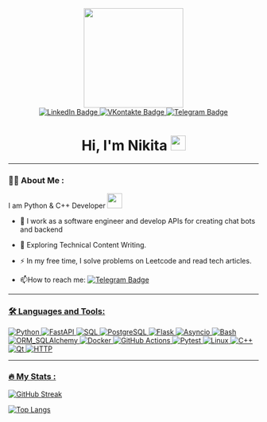 <div id="header" align="center">
  <img src="https://i.giphy.com/media/v1.Y2lkPTc5MGI3NjExY2Z3amZsanVudjk0aDA0ZHkxb2s5OXVxN25kNzQ1d2FmN2pqcW1kdSZlcD12MV9pbnRlcm5hbF9naWZfYnlfaWQmY3Q9cw/ZqOGQO6ZMSqUYDHj0T/giphy.gif" width="200"/>
</div>

<div id="badges" align="center">
  <a href="your-linkedin-URL">
    <img src="https://img.shields.io/badge/LinkedIn-blue?style=for-the-badge&logo=linkedin&logoColor=white" alt="LinkedIn Badge"/>
  </a>
  <a href="https://vk.com/nik_mozg">
    <img src="https://img.shields.io/badge/VKontakte-blue?style=for-the-badge&logo=VKontakte&logoColor=white" alt="VKontakte Badge"/>
  </a>
  <a href="https://t.me/Nik_mozg">
    <img src="https://img.shields.io/badge/Telegram-blue?style=for-the-badge&logo=telegram &logoColor=white" alt="Telegram Badge"/>
  </a>

</div>
<div id="badges" align="center">
<img src="https://komarev.com/ghpvc/?username=nik-mozg&style=flat-square&color=blue" alt=""/>
</div>

<h1 align="center">
  Hi, I'm Nikita
  <img src="https://media.giphy.com/media/hvRJCLFzcasrR4ia7z/giphy.gif" width="30px"/>
</h1>

---

### :man_technologist: About Me :

I am Python & C++ Developer <img src="https://media.giphy.com/media/WUlplcMpOCEmTGBtBW/giphy.gif" width="30">

- :telescope: I work as a software engineer and develop APIs for creating chat bots and backend

- :seedling: Exploring Technical Content Writing.

- :zap: In my free time, I solve problems on Leetcode and read tech articles.

- :mailbox:How to reach me: <a href="https://t.me/Nik_mozg">
  <img src="https://img.shields.io/badge/Telegram-blue?style=for-the-badge&logo=telegram &logoColor=white" alt="Telegram Badge"/>

---

### :hammer_and_wrench: Languages and Tools:

<p align="left">
  <img src="https://img.shields.io/badge/python-F7DF1E?style=for-the-badge&logo=python&logoColor=black" alt="Python" />
  <img src="https://img.shields.io/badge/FastAPI-316192?style=for-the-badge&logo=fastapi&logoColor=white" alt="FastAPI" />
  <img src="https://img.shields.io/badge/SQL-316192?style=for-the-badge&logo=SQL&logoColor=white" alt="SQL" />
  <img src="https://img.shields.io/badge/PostgreSQL-316192?style=for-the-badge&logo=PostgreSQL&logoColor=%2361DAFB" alt="PostgreSQL" />
  <img src="https://img.shields.io/badge/Flask-%23593d88.svg?style=for-the-badge&logo=Flask&logoColor=white" alt="Flask" />
  <img src="https://img.shields.io/badge/Asyncio-%23593d88.svg?style=for-the-badge&logo=Asyncio&logoColor=white" alt="Asyncio" />
  <img src="https://img.shields.io/badge/Bash-%23E0234E.svg?style=for-the-badge&logo=Bash&logoColor=white" alt="Bash" />
  <img src="https://img.shields.io/badge/ORM_SQLAlchemy-%2338B2AC.svg?style=for-the-badge&logo=tailwind-ORM_SQLAlchemy&logoColor=white" alt="ORM_SQLAlchemy" />
  <img src="https://img.shields.io/badge/Docker-316192?style=for-the-badge&logo=docker&logoColor=white" alt="Docker" />
  <img src="https://img.shields.io/badge/github%20actions-%232671E5.svg?style=for-the-badge&logo=githubactions&logoColor=white" alt="GitHub Actions" />
  <img src="https://img.shields.io/badge/Pytest-%232671E5.svg?style=for-the-badge&logo=Pytest&logoColor=white" alt="Pytest" />
  <img src="https://img.shields.io/badge/Linux-%232671E5.svg?style=for-the-badge&logo=Linux&logoColor=white" alt="Linux" />
  <img src="https://img.shields.io/badge/C++-%23593d88.svg?style=for-the-badge&logo=C++&logoColor=white" alt="C++" />
  <img src="https://img.shields.io/badge/Qt-%23593d88.svg?style=for-the-badge&logo=Qt&logoColor=white" alt="Qt" />
  <img src="https://img.shields.io/badge/HTTP-%23593d88.svg?style=for-the-badge&logo=HTTP&logoColor=white" alt="HTTP" />
</p>

---

### :fire: My Stats :

[![GitHub Streak](https://streak-stats.demolab.com?user=nik-mozg&theme=transparent&hide_border=true&mode=weekly&fire=FF2222&dates=2C68F6&currStreakLabel=2C68F6&currStreakNum=2C68F6)](https://git.io/streak-stats)

[![Top Langs](https://github-readme-stats.vercel.app/api/top-langs/?username=nik-mozg&layout=compact&theme=vision-friendly-dark)](https://github.com/anuraghazra/github-readme-stats)
